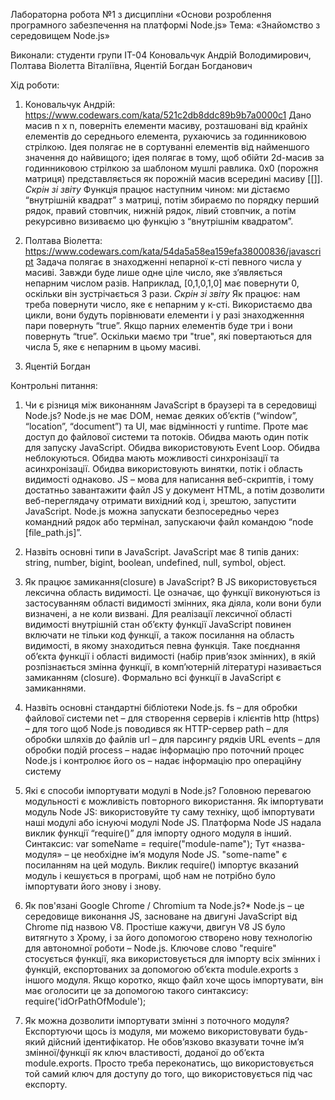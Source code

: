 Лабораторна робота №1
з дисципліни «Основи розроблення програмного забезпечення на платформі Node.js»
Тема: «Знайомство з середовищем Node.js»

Виконали: студенти групи ІТ-04
Коновальчук Андрій Володимирович, Полтава Віолетта Віталіївна, Яцентій Богдан Богданович

Хід роботи:
1. Коновальчук Андрій:
https://www.codewars.com/kata/521c2db8ddc89b9b7a0000c1
Дано масив n x n, поверніть елементи масиву, розташовані від крайніх елементів до середнього елемента, рухаючись за годинниковою стрілкою.
Ідея полягає не в сортуванні елементів від найменшого значення до найвищого; ідея полягає в тому, щоб обійти 2d-масив за годинниковою стрілкою за шаблоном мушлі равлика.
0x0 (порожня матриця) представляється як порожній масив всередині масиву [[]].
*Скрін зі звіту*
Функція працює наступним чином: ми дістаємо “внутрішній квадрат” з матриці, потім збираємо по порядку перший рядок, правий стовпчик, нижній рядок, лівий стовпчик, а потім рекурсивно визиваємо цю функцію з “внутрішнім квадратом”.

2. Полтава Віолетта: 
https://www.codewars.com/kata/54da5a58ea159efa38000836/javascript 
Задача полягає в знаходженні непарної к-сті певного числа у масиві. Завжди буде лише одне ціле число, яке з’являється непарним числом разів. Наприклад, [0,1,0,1,0] має повернути 0, оскільки він зустрічається 3 рази.
*Скрін зі звіту*
Як працює: нам треба повернути число, яке є непарним у к-сті. Використаємо два цикли, вони будуть порівнювати елементи і у разі знаходженння пари повернуть “true”. Якщо парних елементів буде три і вони повернуть “true”. Оскільки маємо три "true", які повертаються для числа 5, яке є непарним в цьому масиві. 


3. Яцентій Богдан


Контрольні питання:
1. Чи є різниця між виконанням JavaScript в браузері та в середовищі Node.js?
Node.js не має DOM, немає деяких об’єктів (“window”, “location”, “document”) та UI, має відмінності у runtime. Проте має доступ до файлової системи та потоків.
Обидва мають один потік для запуску JavaScript. Обидва використовують Event Loop. Обидва неблокуються. Обидва мають можливості синхронізації та асинхронізації. Обидва використовують винятки, потік і область видимості однаково.
JS – мова для написання веб-скриптів, і тому достатньо завантажити файл JS у документ HTML, а потім дозволити веб-переглядачу отримати вихідний код і, зрештою, запустити JavaScript. Node.js можна запускати безпосередньо через командний рядок або термінал, запускаючи файл командою “node [file_path.js]”.

2. Назвіть основні типи в JavaScript. 
JavaScript має 8 типів даних: string, number, bigint, boolean, undefined, null, symbol, object.

3. Як працює замикання(closure) в JavaScript?
В JS використовується лексична область видимості. Це означає, що функції виконуються із застосуванням області видимості змінних, яка діяла, коли вони були визначені, а не коли визвані. Для реалізації лексичної області видимості внутрішній стан об’єкту функції JavaScript повинен включати не тільки код функції, а також посилання на область видимості, в якому знаходиться певна функція. Таке поєднання об’єкта функції і області видимості (набір прив’язок змінних), в якій розпізнається змінна функції, в комп’ютерній літературі називається замиканням (closure). Формально всі функції в JavaScript є замиканнями.

4. Назвіть основні стандартні бібліотеки Node.js.
fs – для обробки файлової системи
net – для створення серверів і клієнтів
http (https) – для того щоб Node.js поводився як HTTP-сервер
path – для обробки шляхів до файлів
url – для парсингу рядків URL
events – для обробки подій
process – надає інформацію про поточний процес Node.js і контролює його
os – надає інформацію про операційну систему

5. Які є способи імпортувати модулі в Node.js?
Головною перевагою модульності є можливість повторного використання. Як імпортувати модуль Node JS: використовуйте ту саму техніку, щоб імпортувати наші модулі або існуючі модулі Node JS. Платформа Node JS надала виклик функції “require()” для імпорту одного модуля в інший. Синтаксис: var someName = require("module-name"); 
Тут «назва-модуля» – це необхідне ім’я модуля Node JS. "some-name" є посиланням на цей модуль. Виклик require() імпортує вказаний модуль і кешується в програмі, щоб нам не потрібно було імпортувати його знову і знову.

6. Як пов'язані Google Chrome / Chromium та Node.js?*
Node.js – це середовище виконання JS, засноване на двигуні JavaScript від Chrome під назвою V8. Простіше кажучи, двигун V8 JS було витягнуто з Хрому, і за його допомогою створено нову технологію для автономної роботи – Node.js.
Ключове слово "require" стосується функції, яка використовується для імпорту всіх змінних і функцій, експортованих за допомогою об’єкта module.exports з іншого модуля. Якщо коротко, якщо файл хоче щось імпортувати, він має оголосити це за допомогою такого синтаксису: require('idOrPathOfModule');

7. Як можна дозволити імпортувати змінні з поточного модуля?
Експортуючи щось із модуля, ми можемо використовувати будь-який дійсний ідентифікатор. Не обов’язково вказувати точне ім’я змінної/функції як ключ властивості, доданої до об’єкта module.exports. Просто треба переконатись, що використовується той самий ключ для доступу до того, що використовується під час експорту.